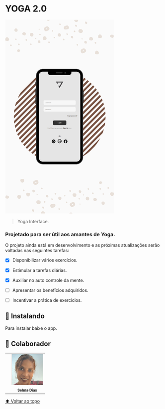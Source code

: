 # YOGA 2.0


<img src="./assets/mokup.png" width="350px" alt="mokup-mobile">

> Yoga Interface.

### Projetado para ser útil aos amantes de Yoga.

O projeto ainda está em desenvolvimento e as próximas atualizações serão voltadas nas seguintes tarefas:

- [x] Disponibilizar vários exercícios.
- [x] Estimular a tarefas diárias.
- [x] Auxiliar no auto controle da mente.
- [ ] Apresentar os benefícios adquiridos.
- [ ] Incentivar a prática de exercícios.


## 🚀 Instalando <Yoga>

Para instalar baixe o app.




## 🤝 Colaborador



<table>
  <td>
    <td align="center">
      <a href="#">
        <img src="./assets/selma-2.png" width="100px;" alt="Foto de selma dias"/><br>
        <sub>
          <b>Selma Dias</b>
        </sub>
      </a>
    </td>
    
        
   
 
</table>




[⬆ Voltar ao topo](#YOGA2.0)<br>

